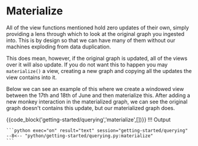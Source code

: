 # Materialize
All of the view functions mentioned hold zero updates of their own, simply providing a lens through which to look at the original graph you ingested into. This is by design so that we can have many of them without our machines exploding from data duplication. 

This does mean, however, if the original graph is updated, all of the views over it will also update. If you do not want this to happen you may `materialize()` a view, creating a new graph and copying all the updates the view contains into it. 

Below we can see an example of this where we create a windowed view between the 17th and 18th of June and then materialize this. After adding a new monkey interaction in the materialized graph, we can see the original graph doesn't contains this update, but our materialized graph does.

{{code_block('getting-started/querying','materialize',[])}}
!!! Output

    ```python exec="on" result="text" session="getting-started/querying"
    --8<-- "python/getting-started/querying.py:materialize"
    ```